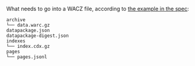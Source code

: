 What needs to go into a WACZ file, according to [the example in the spec](https://specs.webrecorder.net/wacz/1.1.1/):

```
archive
└── data.warc.gz
datapackage.json
datapackage-digest.json
indexes
└── index.cdx.gz
pages
└── pages.jsonl
```
